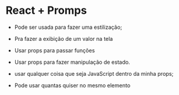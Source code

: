 # React + Promps


- Pode ser usada para fazer uma estilização;

- Pra fazer a exibição de um valor na tela

- Usar props para passar funções

- Usar props para fazer manipulação de estado.

- usar qualquer coisa que seja JavaScript dentro da minha props;

- Pode usar quantas quiser no mesmo elemento
